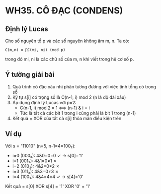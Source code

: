 # WH35. CÔ ĐẠC (CONDENS)

## Định lý Lucas

Cho số nguyên tố p và các số nguyên không âm m, n. Ta có:

```
C(m,n) ≡ ∏C(mi, ni) (mod p)
```

trong đó mi, ni là các chữ số của m, n khi viết trong hệ cơ số p.

## Ý tưởng giải bài

1. Quá trình cô đặc xâu nhị phân tương đương với việc tính tổng có trọng số
2. Ký tự s[i] có trọng số là C(n-1, i) mod 2 (n là độ dài xâu)
3. Áp dụng định lý Lucas với p=2:
   - C(n-1, i) mod 2 = 1 ⟺ (n-1) & i = i
   - Tức là tất cả các bit 1 trong i cũng phải là bit 1 trong (n-1)
4. Kết quả = XOR của tất cả s[i] thỏa mãn điều kiện trên

## Ví dụ

Với s = "11010" (n=5, n-1=4=100₂):

- i=0 (000₂): 4&0=0=0 ✓ → s[0]='1'
- i=1 (001₂): 4&1=0≠1 ✗
- i=2 (010₂): 4&2=0≠2 ✗
- i=3 (011₂): 4&3=0≠3 ✗
- i=4 (100₂): 4&4=4=4 ✓ → s[4]='0'

Kết quả = s[0] XOR s[4] = '1' XOR '0' = '1'
